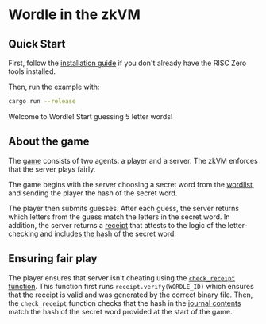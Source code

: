 # Wordle in the zkVM

## Quick Start

First, follow the [installation guide] if you don't already have the RISC Zero tools installed.

Then, run the example with:
```bash
cargo run --release
```

Welcome to Wordle! Start guessing 5 letter words!

[installation guide]: https://dev.risczero.com/api/zkvm/quickstart

## About the game

The [game](src/main.rs) consists of two agents: a player and a server.
The zkVM enforces that the server plays fairly.

The game begins with the server choosing a secret word from the [wordlist](src/wordlist.rs), and sending the player the hash of the secret word.

The player then submits guesses. After each guess, the server returns which letters from the guess match the letters in the secret word.
In addition, the server returns a [receipt](https://www.risczero.com/docs/explainers/proof-system/) that attests to the logic of the letter-checking and [includes the hash](methods/guest/src/main.rs) of the secret word.

## Ensuring fair play

The player ensures that server isn't cheating using the [`check_receipt` function](src/main.rs).
This function first runs `receipt.verify(WORDLE_ID)` which ensures that the receipt is valid and was generated by the correct binary file.
Then, the `check_receipt` function checks that the hash in the [journal contents](https://www.risczero.com/docs/explainers/zkvm/) match the hash of the secret word provided at the start of the game.
